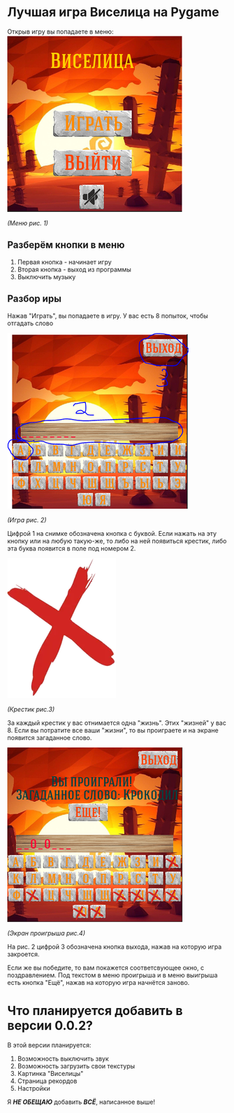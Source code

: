 # Лучшая игра Виселица на Pygame

Открыв игру вы попадаете в меню:
![menu_screenshot.PNG](assets/sprites/menu_screenshot.PNG)

*(Меню рис. 1)*

## Разберём кнопки в меню
1) Первая кнопка - начинает игру
2) Вторая кнопка - выход из программы
3) Выключить музыку

## Разбор иры
Нажав "Играть", вы попадаете в игру.
У вас есть 8 попыток, чтобы отгадать слово

![game_screenshot.PNG](assets/sprites/game_screenshot.PNG)

*(Игра рис. 2)*

Цифрой 1 на снимке обозначена кнопка с буквой. Если нажать на эту кнопку или на любую такую-же, то либо на ней появиться крестик, либо эта буква появится в поле под номером 2.

![no.png](assets/sprites/no.png)

*(Крестик рис.3)*

За каждый крестик у вас отнимается одна "жизнь". Этих "жизней" у вас 8.
Если вы потратите все ваши "жизни", то вы проиграете и на экране появится загаданное слово.

![loose_screenshot.PNG](assets%2Fsprites%2Floose_screenshot.PNG)

*(Экран проигрыша рис.4)*

На рис. 2 цифрой 3 обозначена кнопка выхода, нажав на которую игра закроется.

Если же вы победите, то вам покажется соответсвующее окно, с поздравлением. Под текстом в меню проигрыша и в меню выигрыша есть кнопка "Ещё", нажав на которую игра начнётся заново.

# Что планируется добавить в версии 0.0.2?
В этой версии планируется:
1) Возможность выключить звук
2) Возможность загрузить свои текстуры
3) Картинка "Виселицы"
4) Страница рекордов
5) Настройки

Я _**НЕ ОБЕЩАЮ**_  добавить _**ВСЁ**_, написанное выше! 